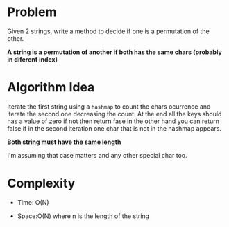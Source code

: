 # Problem

Given 2 strings, write a method to decide if one is a permutation of the other.

**A string is a permutation of another if both has the same chars (probably in diferent index)**

# Algorithm Idea

Iterate the first string using a `hashmap` to count the chars ocurrence and iterate the second one decreasing the count. At the end all the keys should has a value of zero if not then return fase in the other hand you can return false if in the second iteration one char that is not in the hashmap appears.

**Both string must have the same length**

I'm assuming that case matters and any other special char too.

# Complexity

- Time: O(N)

- Space:O(N) where n is the length of the string
